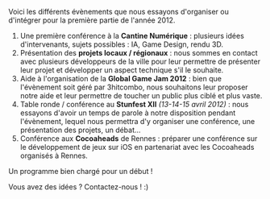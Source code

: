 Voici les différents évènements que nous essayons d'organiser ou d'intégrer pour la première partie de l'année 2012.

1. Une première conférence à la **Cantine Numérique** : plusieurs idées d'intervenants, sujets possibles : IA, Game Design, rendu 3D.
2. Présentation des **projets locaux / régionaux** : nous sommes en contact avec plusieurs développeurs de la ville pour leur permettre de présenter leur projet et développer un aspect technique s'il le souhaite.
3. Aide à l'organisation de la **Global Game Jam 2012** : bien que l'évènement soit géré par 3hitcombo, nous souhaitons leur proposer notre aide et leur permettre de toucher un public plus ciblé et plus vaste.
4. Table ronde / conférence au **Stunfest XII** *(13-14-15 avril 2012)* : nous essayons d'avoir un temps de parole à notre disposition pendant l'évènement, lequel nous permettra d'y organiser une conférence, une présentation des projets, un débat…
5. Conférence aux **Cocoaheads** de Rennes : préparer une conférence sur le développement de jeux sur iOS en partenariat avec les Cocoaheads organisés à Rennes.

Un programme bien chargé pour un début !

Vous avez des idées ? Contactez-nous ! :)
